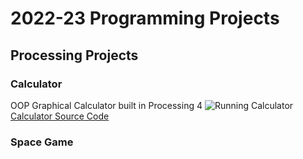 # 2022-23 Programming Projects

## Processing Projects

### Calculator 
OOP Graphical Calculator built in Processing 4
![Running Calculator]()
[Calculator Source Code]()

### Space Game

